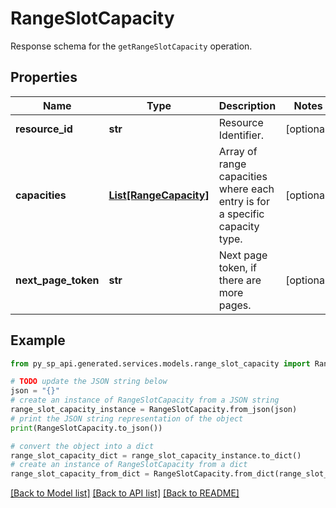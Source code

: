 # RangeSlotCapacity

Response schema for the `getRangeSlotCapacity` operation.

## Properties

Name | Type | Description | Notes
------------ | ------------- | ------------- | -------------
**resource_id** | **str** | Resource Identifier. | [optional] 
**capacities** | [**List[RangeCapacity]**](RangeCapacity.md) | Array of range capacities where each entry is for a specific capacity type. | [optional] 
**next_page_token** | **str** | Next page token, if there are more pages. | [optional] 

## Example

```python
from py_sp_api.generated.services.models.range_slot_capacity import RangeSlotCapacity

# TODO update the JSON string below
json = "{}"
# create an instance of RangeSlotCapacity from a JSON string
range_slot_capacity_instance = RangeSlotCapacity.from_json(json)
# print the JSON string representation of the object
print(RangeSlotCapacity.to_json())

# convert the object into a dict
range_slot_capacity_dict = range_slot_capacity_instance.to_dict()
# create an instance of RangeSlotCapacity from a dict
range_slot_capacity_from_dict = RangeSlotCapacity.from_dict(range_slot_capacity_dict)
```
[[Back to Model list]](../README.md#documentation-for-models) [[Back to API list]](../README.md#documentation-for-api-endpoints) [[Back to README]](../README.md)


